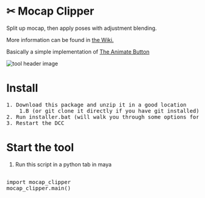 # ✂ Mocap Clipper
Split up mocap, then apply poses with adjustment blending.

More information can be found in [the Wiki.](https://github.com/rBrenick/mocap-clipper/wiki)

Basically a simple implementation of [The Animate Button](https://youtu.be/eeWBlMJHR14)

![tool header image](docs/header_image.png)


# Install

<pre>
1. Download this package and unzip it in a good location 
    1.B (or git clone it directly if you have git installed)
2. Run installer.bat (will walk you through some options for install)
3. Restart the DCC
</pre>

# Start the tool
1. Run this script in a python tab in maya

<pre>

import mocap_clipper
mocap_clipper.main()

</pre>




